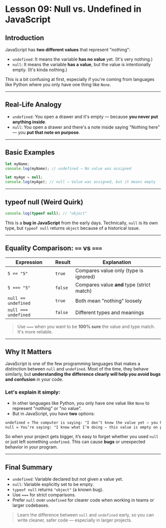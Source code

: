 # Lesson 09: Null vs. Undefined in JavaScript

## Introduction
JavaScript has **two different values** that represent "nothing":

- `undefined`: It means the variable **has no value** yet. (It's very nothing.)
- `null`: It means the variable **has a value**, but the value is intentionally empty. (It's kinda nothing.)

This is a bit confusing at first, especially if you're coming from languages like Python where you only have one thing like `None`.

---

##  Real-Life Analogy
- `undefined`: You open a drawer and it's empty — because **you never put anything inside**.
- `null`: You open a drawer and there's a note inside saying "Nothing here" — you **put that note on purpose**.

---

##  Basic Examples
```js
let myName;
console.log(myName); // undefined → No value was assigned

let myAge = null;
console.log(myAge); // null → Value was assigned, but it means empty
```

---

##  typeof null (Weird Quirk)
```js
console.log(typeof null); // "object"
```
This is a **bug in JavaScript** from the early days. Technically, `null` is its own type, but `typeof null` returns `object` because of a historical issue.

---

##  Equality Comparison: `==` vs `===`
| Expression               | Result  | Explanation                                |
|--------------------------|---------|--------------------------------------------|
| `5 == "5"`              | `true`  | Compares value only (type is ignored)      |
| `5 === "5"`             | `false` | Compares value **and** type (strict match) |
| `null == undefined`     | `true`  | Both mean "nothing" loosely                |
| `null === undefined`    | `false` | Different types and meanings               |

>  Use `===` when you want to be **100% sure** the value and type match. It's more reliable.

---

##  Why It Matters
JavaScript is one of the few programming languages that makes a distinction between `null` and `undefined`.
Most of the time, they behave similarly, but **understanding the difference clearly will help you avoid bugs and confusion** in your code.

### Let's explain it simply:
- In other languages like Python, you only have one value like `None` to represent "nothing" or "no value".
- But in JavaScript, you have **two** options:

```txt
undefined = The computer is saying: "I don’t know the value yet — you haven’t told me anything!"
null = You’re saying: "I know what I’m doing — this value is empty on purpose."
```

So when your project gets bigger, it’s easy to forget whether you used `null` or just left something `undefined`. 
This can cause **bugs** or unexpected behavior in your program.

---

##  Final Summary
- `undefined`: Variable declared but not given a value yet.
- `null`: Variable explicitly set to be empty.
- `typeof null` returns `"object"` (a known bug).
- Use `===` for strict comparisons.
- Prefer `null` over `undefined` for clearer code when working in teams or larger codebases.

>  Learn the difference between `null` and `undefined` early, so you can write cleaner, safer code — especially in larger projects.
